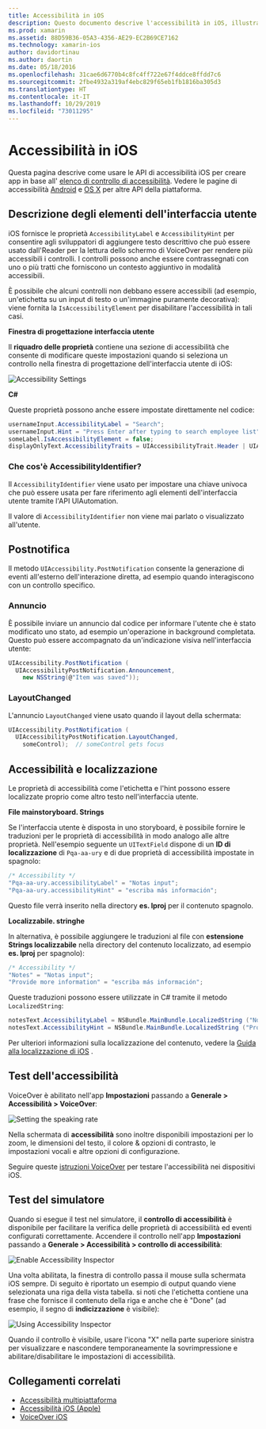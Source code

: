 ```yaml
---
title: Accessibilità in iOS
description: Questo documento descrive l'accessibilità in iOS, illustrando le varie proprietà e funzionalità che è possibile usare per rendere l'applicazione utilizzabile per il maggior numero possibile di utenti.
ms.prod: xamarin
ms.assetid: 88D59B36-05A3-4356-AE29-EC2B69CE7162
ms.technology: xamarin-ios
author: davidortinau
ms.author: daortin
ms.date: 05/18/2016
ms.openlocfilehash: 31cae6d6770b4c8fc4ff722e67f4ddce8ffdd7c6
ms.sourcegitcommit: 2fbe4932a319af4ebc829f65eb1fb1816ba305d3
ms.translationtype: HT
ms.contentlocale: it-IT
ms.lasthandoff: 10/29/2019
ms.locfileid: "73011295"
---
```

# <a name="accessibility-on-ios"></a>Accessibilità in iOS

Questa pagina descrive come usare le API di accessibilità iOS per creare app in base all' [elenco di controllo di accessibilità](~/cross-platform/app-fundamentals/accessibility.md).
Vedere le pagine di accessibilità [Android](~/android/app-fundamentals/accessibility.md) e [OS X](~/mac/app-fundamentals/accessibility.md) per altre API della piattaforma.

## <a name="describing-ui-elements"></a>Descrizione degli elementi dell'interfaccia utente

iOS fornisce le proprietà `AccessibilityLabel` e `AccessibilityHint` per consentire agli sviluppatori di aggiungere testo descrittivo che può essere usato dall'Reader per la lettura dello schermo di VoiceOver per rendere più accessibili i controlli. I controlli possono anche essere contrassegnati con uno o più tratti che forniscono un contesto aggiuntivo in modalità accessibili.

È possibile che alcuni controlli non debbano essere accessibili (ad esempio, un'etichetta su un input di testo o un'immagine puramente decorativa): viene fornita la `IsAccessibilityElement` per disabilitare l'accessibilità in tali casi.

**Finestra di progettazione interfaccia utente**

Il **riquadro delle proprietà** contiene una sezione di accessibilità che consente di modificare queste impostazioni quando si seleziona un controllo nella finestra di progettazione dell'interfaccia utente di iOS:

![](accessibility-images/ios-designer-sml.png "Accessibility Settings")

**C#**

Queste proprietà possono anche essere impostate direttamente nel codice:

```csharp
usernameInput.AccessibilityLabel = "Search";
usernameInput.Hint = "Press Enter after typing to search employee list";
someLabel.IsAccessibilityElement = false;
displayOnlyText.AccessibilityTraits = UIAccessibilityTrait.Header | UIAccessibilityTrait.Selected;
```

### <a name="what-is-accessibilityidentifier"></a>Che cos'è AccessibilityIdentifier?

Il `AccessibilityIdentifier` viene usato per impostare una chiave univoca che può essere usata per fare riferimento agli elementi dell'interfaccia utente tramite l'API UIAutomation.

Il valore di `AccessibilityIdentifier` non viene mai parlato o visualizzato all'utente.

<a name="postnotification" />

## <a name="postnotification"></a>Postnotifica

Il metodo `UIAccessibility.PostNotification` consente la generazione di eventi all'esterno dell'interazione diretta, ad esempio quando interagiscono con un controllo specifico.

### <a name="announcement"></a>Annuncio

È possibile inviare un annuncio dal codice per informare l'utente che è stato modificato uno stato, ad esempio un'operazione in background completata. Questo può essere accompagnato da un'indicazione visiva nell'interfaccia utente:

```csharp
UIAccessibility.PostNotification (
  UIAccessibilityPostNotification.Announcement,
    new NSString(@"Item was saved"));
```

### <a name="layoutchanged"></a>LayoutChanged

L'annuncio `LayoutChanged` viene usato quando il layout della schermata:

```csharp
UIAccessibility.PostNotification (
  UIAccessibilityPostNotification.LayoutChanged,
    someControl);  // someControl gets focus
```

## <a name="accessibility-and-localization"></a>Accessibilità e localizzazione

Le proprietà di accessibilità come l'etichetta e l'hint possono essere localizzate proprio come altro testo nell'interfaccia utente.

**File mainstoryboard. Strings**

Se l'interfaccia utente è disposta in uno storyboard, è possibile fornire le traduzioni per le proprietà di accessibilità in modo analogo alle altre proprietà. Nell'esempio seguente un `UITextField` dispone di un **ID di localizzazione** di `Pqa-aa-ury` e di due proprietà di accessibilità impostate in spagnolo:

```csharp
/* Accessibility */
"Pqa-aa-ury.accessibilityLabel" = "Notas input";
"Pqa-aa-ury.accessibilityHint" = "escriba más información";
```

Questo file verrà inserito nella directory **es. lproj** per il contenuto spagnolo.

**Localizzabile. stringhe**

In alternativa, è possibile aggiungere le traduzioni al file con **estensione Strings localizzabile** nella directory del contenuto localizzato, ad esempio **es. lproj** per spagnolo):

```csharp
/* Accessibility */
"Notes" = "Notas input";
"Provide more information" = "escriba más información";
```

Queste traduzioni possono essere utilizzate in C# tramite il metodo `LocalizedString`:

```csharp
notesText.AccessibilityLabel = NSBundle.MainBundle.LocalizedString ("Notes", "");
notesText.AccessibilityHint = NSBundle.MainBundle.LocalizedString ("Provide more information", "");
```

Per ulteriori informazioni sulla localizzazione del contenuto, vedere la [Guida alla localizzazione di iOS](~/ios/app-fundamentals/localization/index.md) .

<a name="testing" />

## <a name="testing-accessibility"></a>Test dell'accessibilità

VoiceOver è abilitato nell'app **Impostazioni** passando a **Generale > Accessibilità > VoiceOver**:

![](accessibility-images/settings-sml.png "Setting the speaking rate")

Nella schermata di **accessibilità** sono inoltre disponibili impostazioni per lo zoom, le dimensioni del testo, il colore & opzioni di contrasto, le impostazioni vocali e altre opzioni di configurazione.

Seguire queste [istruzioni VoiceOver](https://developer.apple.com/library/ios/technotes/TestingAccessibilityOfiOSApps/TestAccessibilityonYourDevicewithVoiceOver/TestAccessibilityonYourDevicewithVoiceOver.html) per testare l'accessibilità nei dispositivi iOS.

## <a name="simulator-testing"></a>Test del simulatore

Quando si esegue il test nel simulatore, il **controllo di accessibilità** è disponibile per facilitare la verifica delle proprietà di accessibilità ed eventi configurati correttamente. Accendere il controllo nell'app **Impostazioni** passando a **Generale > Accessibilità > controllo di accessibilità**:

![](accessibility-images/settings-inspector-sml.png "Enable Accessibility Inspector")

Una volta abilitata, la finestra di controllo passa il mouse sulla schermata iOS sempre.
Di seguito è riportato un esempio di output quando viene selezionata una riga della vista tabella. si noti che l'etichetta contiene una frase che fornisce il contenuto della riga e anche che è "Done" (ad esempio, il segno di **indicizzazione** è visibile):

![](accessibility-images/tableview-a11y-sml.png "Using Accessibility Inspector")

Quando il controllo è visibile, usare l'icona "X" nella parte superiore sinistra per visualizzare e nascondere temporaneamente la sovrimpressione e abilitare/disabilitare le impostazioni di accessibilità.

## <a name="related-links"></a>Collegamenti correlati

- [Accessibilità multipiattaforma](~/cross-platform/app-fundamentals/accessibility.md)
- [Accessibilità iOS (Apple)](https://developer.apple.com/library/ios/documentation/UserExperience/Conceptual/iPhoneAccessibility/Accessibility_on_iPhone/Accessibility_on_iPhone.html)
- [VoiceOver iOS](https://www.apple.com/accessibility/ios/voiceover/)
